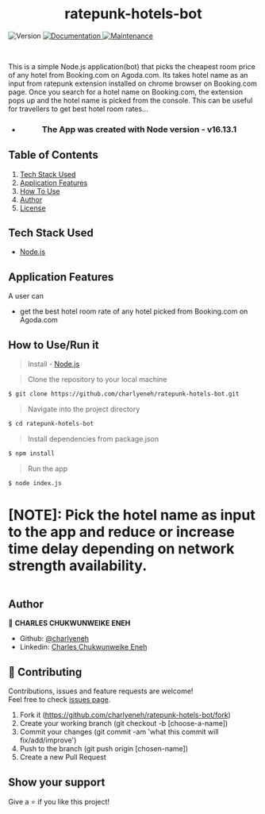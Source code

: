 <h1 align="center">ratepunk-hotels-bot</h1>
<p>
  <img alt="Version" src="https://img.shields.io/badge/version-1.0.0-blue.svg?cacheSeconds=2592000" />
  <a href="https://github.com/charlyeneh/ratepunk-hotels-bot/tree/app_development#readme" target="_blank">
    <img alt="Documentation" src="https://img.shields.io/badge/documentation-yes-brightgreen.svg" />
  </a>
  <a href="https://github.com/charlyeneh/ratepunk-hotels-bot/commit-activity" target="_blank">
    <img alt="Maintenance" src="https://img.shields.io/badge/Maintained%3F-yes-green.svg" />
  </a>
</p>

<br>

This is a simple Node.js application(bot) that picks the cheapest room price of any hotel from Booking.com on Agoda.com. Its takes hotel name as an input from ratepunk extension installed on chrome browser on Booking.com page. Once you search for a hotel name on Booking.com, the extension pops up and the hotel name is picked from the console. This can be useful for travellers to get best hotel room rates...

- <h3 align="center">The App was created with Node version - v16.13.1</h3>

## Table of Contents

1. <a href="#tech-stack-used">Tech Stack Used</a>
2. <a href="#application-features">Application Features</a>
3. <a href="#how-to-use">How To Use</a>
4. <a href="#author">Author</a>
5. <a href="#license">License</a>

## Tech Stack Used

- [Node.js](https://nodejs.org/)

## Application Features

A user can

- get the best hotel room rate of any hotel picked from Booking.com on Agoda.com

## How to Use/Run it

> Install - [Node.js](https://nodejs.org/)

> Clone the repository to your local machine

```sh
$ git clone https://github.com/charlyeneh/ratepunk-hotels-bot.git
```

> Navigate into the project directory

```sh
$ cd ratepunk-hotels-bot
```

> Install dependencies from package.json

```sh
$ npm install
```

> Run the app

```sh
$ node index.js
```

# [NOTE]: Pick the hotel name as input to the app and reduce or increase time delay depending on network strength availability.

```

```

## Author

👤 **CHARLES CHUKWUNWEIKE ENEH**

- Github: [@charlyeneh](https://github.com/charlyeneh)
- Linkedin: [Charles Chukwunweike Eneh](https://www.linkedin.com/in/charles-chukwunweike-eneh/)

## 🤝 Contributing

Contributions, issues and feature requests are welcome!<br />Feel free to check [issues page](https://github.com/charlyeneh/ratepunk-hotels-bot/issues).

1. Fork it (https://github.com/charlyeneh/ratepunk-hotels-bot/fork)
2. Create your working branch (git checkout -b [choose-a-name])
3. Commit your changes (git commit -am 'what this commit will fix/add/improve')
4. Push to the branch (git push origin [chosen-name])
5. Create a new Pull Request

## Show your support

Give a ⭐️ if you like this project!
